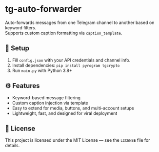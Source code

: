 # tg-auto-forwarder

Auto-forwards messages from one Telegram channel to another based on keyword filters.  
Supports custom caption formatting via `caption_template`.

## 🚀 Setup
1. Fill `config.json` with your API credentials and channel info.
2. Install dependencies: `pip install pyrogram tgcrypto`
3. Run `main.py` with Python 3.8+

## ⚙️ Features
- Keyword-based message filtering
- Custom caption injection via template
- Easy to extend for media, buttons, and multi-account setups
- Lightweight, fast, and designed for viral deployment

## 📄 License
This project is licensed under the MIT License — see the `LICENSE` file for details.
